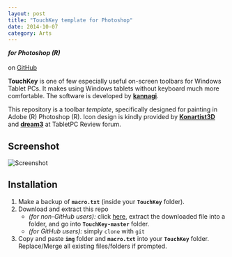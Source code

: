 ```yaml
---
layout: post
title: "TouchKey template for Photoshop"
date: 2014-10-07
category: Arts
---
```


***for Photoshop (R)***<br><br>
on [GitHub](https://github.com/hoamle/TouchKey)


**TouchKey** is one of few especially useful on-screen toolbars for Windows Tablet PCs. It makes using Windows tablets without keyboard much more comfortable. The software is developed by [**kannagi**](http://kannagi.net/touchkey/).

This repository is a toolbar *template*, specifically designed for painting in Adobe (R) Photoshop (R). Icon design is kindly provided by [**Konartist3D**](http://forum.tabletpcreview.com/threads/artdock-for-the-samsung-series-7-slate.47958/) and [**dream3**](http://forum.tabletpcreview.com/threads/artdock-guide-compatibility-and-links.58400/page-6#post-413194) at TabletPC Review forum. 

## Screenshot
![Screenshot](https://raw.githubusercontent.com/hoamle/TouchKey/master/preview.png)

## Installation
1. Make a backup of **`macro.txt`** (inside your **`TouchKey`** folder).
0. Download and extract this repo
	- *(for non-GitHub users):* click [here](https://github.com/hemiolan/TouchKey/archive/master.zip), extract the downloaded file into a folder, and go into **`TouchKey-master`** folder.
    - *(for GitHub users):* simply `clone` with `git`
2. Copy and paste **`img`** folder and **`macro.txt`** into your **`TouchKey`** folder. Replace/Merge all existing files/folders if prompted.
